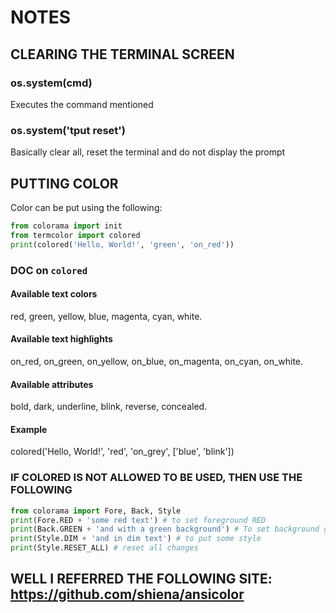 # NOTES

## CLEARING THE TERMINAL SCREEN

### os.system(cmd)

Executes the command mentioned

### os.system('tput reset')

Basically clear all, reset the terminal and do not display the prompt  

## PUTTING COLOR

Color can be put using the following:

```py
from colorama import init
from termcolor import colored
print(colored('Hello, World!', 'green', 'on_red'))
```

### DOC on `colored`

#### Available text colors

red, green, yellow, blue, magenta, cyan, white.

#### Available text highlights

on_red, on_green, on_yellow, on_blue, on_magenta, on_cyan, on_white.

#### Available attributes

bold, dark, underline, blink, reverse, concealed.

#### Example

colored('Hello, World!', 'red', 'on_grey', ['blue', 'blink'])

### IF COLORED IS NOT ALLOWED TO BE USED, THEN USE THE FOLLOWING

```py
from colorama import Fore, Back, Style
print(Fore.RED + 'some red text') # to set foreground RED
print(Back.GREEN + 'and with a green background') # To set background green
print(Style.DIM + 'and in dim text') # to put some style
print(Style.RESET_ALL) # reset all changes
```

## WELL I REFERRED THE FOLLOWING SITE: <https://github.com/shiena/ansicolor>
